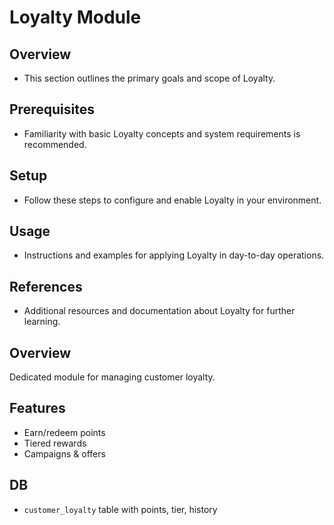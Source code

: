 # Loyalty Module

## Overview
- This section outlines the primary goals and scope of Loyalty.

## Prerequisites
- Familiarity with basic Loyalty concepts and system requirements is recommended.

## Setup
- Follow these steps to configure and enable Loyalty in your environment.

## Usage
- Instructions and examples for applying Loyalty in day-to-day operations.

## References
- Additional resources and documentation about Loyalty for further learning.


## Overview
Dedicated module for managing customer loyalty.

## Features
- Earn/redeem points
- Tiered rewards
- Campaigns & offers

## DB
- `customer_loyalty` table with points, tier, history
